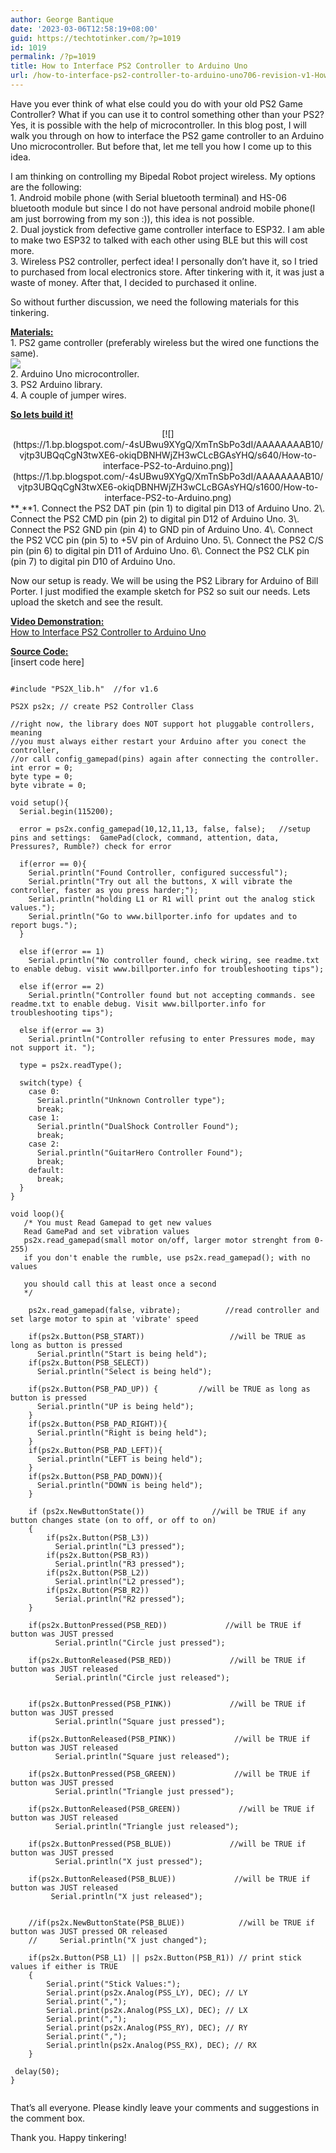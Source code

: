 ```yaml
---
author: George Bantique
date: '2023-03-06T12:58:19+08:00'
guid: https://techtotinker.com/?p=1019
id: 1019
permalink: /?p=1019
title: How to Interface PS2 Controller to Arduino Uno
url: /how-to-interface-ps2-controller-to-arduino-uno706-revision-v1-How-to-Interface-PS2-Controller-to-Arduino-Uno
---
```



<div dir="ltr" style="text-align: left;">Have you ever think of what else could you do with your old PS2 Game Controller? What if you can use it to control something other than your PS2? Yes, it is possible with the help of microcontroller. In this blog post, I will walk you through on how to interface the PS2 game controller to an Arduino Uno microcontroller. But before that, let me tell you how I come up to this idea.

I am thinking on controlling my Bipedal Robot project wireless. My options are the following:  
1\. Android mobile phone (with Serial bluetooth terminal) and HS-06 bluetooth module but since I do not have personal android mobile phone(I am just borrowing from my son :)), this idea is not possible.  
2\. Dual joystick from defective game controller interface to ESP32. I am able to make two ESP32 to talked with each other using BLE but this will cost more.  
3\. Wireless PS2 controller, perfect idea! I personally don’t have it, so I tried to purchased from local electronics store. After tinkering with it, it was just a waste of money. After that, I decided to purchased it online.

So without further discussion, we need the following materials for this tinkering.

**<u>Materials:</u>**  
1\. PS2 game controller (preferably wireless but the wired one functions the same).  
[![](https://1.bp.blogspot.com/-FqXGQWsY_jY/Xjql743a1DI/AAAAAAAAACY/1AoGh6yLGkw_trgV5QwI5kg4h8BuHyfggCLcBGAsYHQ/s400/Wireless%2BPS2%2BController.png)](https://1.bp.blogspot.com/-FqXGQWsY_jY/Xjql743a1DI/AAAAAAAAACY/1AoGh6yLGkw_trgV5QwI5kg4h8BuHyfggCLcBGAsYHQ/s1600/Wireless%2BPS2%2BController.png)  
2\. Arduino Uno microcontroller.  
3\. PS2 Arduino library.  
4\. A couple of jumper wires.

**<u>So lets build it!</u>**

<div style="clear: both; text-align: center;">[![](https://1.bp.blogspot.com/-4sUBwu9XYgQ/XmTnSbPo3dI/AAAAAAAAB10/vjtp3UBQqCgN3twXE6-okiqDBNHWjZH3wCLcBGAsYHQ/s640/How-to-interface-PS2-to-Arduino.png)](https://1.bp.blogspot.com/-4sUBwu9XYgQ/XmTnSbPo3dI/AAAAAAAAB10/vjtp3UBQqCgN3twXE6-okiqDBNHWjZH3wCLcBGAsYHQ/s1600/How-to-interface-PS2-to-Arduino.png)</div>**<u>  
</u>**1. Connect the PS2 DAT pin (pin 1) to digital pin D13 of Arduino Uno.  
2\. Connect the PS2 CMD pin (pin 2) to digital pin D12 of Arduino Uno.  
3\. Connect the PS2 GND pin (pin 4) to GND pin of Arduino Uno.  
4\. Connect the PS2 VCC pin (pin 5) to +5V pin of Arduino Uno.  
5\. Connect the PS2 C/S pin (pin 6) to digital pin D11 of Arduino Uno.  
6\. Connect the PS2 CLK pin (pin 7) to digital pin D10 of Arduino Uno.

Now our setup is ready. We will be using the PS2 Library for Arduino of Bill Porter. I just modified the example sketch for PS2 so suit our needs. Lets upload the sketch and see the result.

**<u>Video Demonstration:</u>**  
[How to Interface PS2 Controller to Arduino Uno](https://www.youtube.com/watch?v=aC_moW2T7e4)

**<u>Source Code:</u>**  
\[insert code here\]

```

#include "PS2X_lib.h"  //for v1.6

PS2X ps2x; // create PS2 Controller Class

//right now, the library does NOT support hot pluggable controllers, meaning 
//you must always either restart your Arduino after you conect the controller, 
//or call config_gamepad(pins) again after connecting the controller.
int error = 0; 
byte type = 0;
byte vibrate = 0;

void setup(){
  Serial.begin(115200);
  
  error = ps2x.config_gamepad(10,12,11,13, false, false);   //setup pins and settings:  GamePad(clock, command, attention, data, Pressures?, Rumble?) check for error
  
  if(error == 0){
    Serial.println("Found Controller, configured successful");
    Serial.println("Try out all the buttons, X will vibrate the controller, faster as you press harder;");
    Serial.println("holding L1 or R1 will print out the analog stick values.");
    Serial.println("Go to www.billporter.info for updates and to report bugs.");
  }
   
  else if(error == 1)
    Serial.println("No controller found, check wiring, see readme.txt to enable debug. visit www.billporter.info for troubleshooting tips");
   
  else if(error == 2)
    Serial.println("Controller found but not accepting commands. see readme.txt to enable debug. Visit www.billporter.info for troubleshooting tips");
   
  else if(error == 3)
    Serial.println("Controller refusing to enter Pressures mode, may not support it. ");
   
  type = ps2x.readType(); 
    
  switch(type) {
    case 0:
      Serial.println("Unknown Controller type");
      break;
    case 1:
      Serial.println("DualShock Controller Found");
      break;
    case 2:
      Serial.println("GuitarHero Controller Found");
      break;
    default:
      break;
  }
}

void loop(){
   /* You must Read Gamepad to get new values
   Read GamePad and set vibration values
   ps2x.read_gamepad(small motor on/off, larger motor strenght from 0-255)
   if you don't enable the rumble, use ps2x.read_gamepad(); with no values
   
   you should call this at least once a second
   */
   
    ps2x.read_gamepad(false, vibrate);          //read controller and set large motor to spin at 'vibrate' speed
    
    if(ps2x.Button(PSB_START))                   //will be TRUE as long as button is pressed
      Serial.println("Start is being held");
    if(ps2x.Button(PSB_SELECT))
      Serial.println("Select is being held");
         
    if(ps2x.Button(PSB_PAD_UP)) {         //will be TRUE as long as button is pressed
      Serial.println("UP is being held");
    }
    if(ps2x.Button(PSB_PAD_RIGHT)){
      Serial.println("Right is being held");
    }
    if(ps2x.Button(PSB_PAD_LEFT)){
      Serial.println("LEFT is being held");
    }
    if(ps2x.Button(PSB_PAD_DOWN)){
      Serial.println("DOWN is being held");
    }   
    
    if (ps2x.NewButtonState())               //will be TRUE if any button changes state (on to off, or off to on)
    {
        if(ps2x.Button(PSB_L3))
          Serial.println("L3 pressed");
        if(ps2x.Button(PSB_R3))
          Serial.println("R3 pressed");
        if(ps2x.Button(PSB_L2))
          Serial.println("L2 pressed");
        if(ps2x.Button(PSB_R2))
          Serial.println("R2 pressed");
    }   
         
    if(ps2x.ButtonPressed(PSB_RED))             //will be TRUE if button was JUST pressed
          Serial.println("Circle just pressed");

    if(ps2x.ButtonReleased(PSB_RED))             //will be TRUE if button was JUST released
          Serial.println("Circle just released"); 


    if(ps2x.ButtonPressed(PSB_PINK))             //will be TRUE if button was JUST pressed
          Serial.println("Square just pressed");
                  
    if(ps2x.ButtonReleased(PSB_PINK))             //will be TRUE if button was JUST released
          Serial.println("Square just released");     

    if(ps2x.ButtonPressed(PSB_GREEN))             //will be TRUE if button was JUST pressed
          Serial.println("Triangle just pressed");
                  
    if(ps2x.ButtonReleased(PSB_GREEN))             //will be TRUE if button was JUST released
          Serial.println("Triangle just released");   

    if(ps2x.ButtonPressed(PSB_BLUE))             //will be TRUE if button was JUST pressed
          Serial.println("X just pressed"); 
                  
    if(ps2x.ButtonReleased(PSB_BLUE))             //will be TRUE if button was JUST released
         Serial.println("X just released");   

         
    //if(ps2x.NewButtonState(PSB_BLUE))            //will be TRUE if button was JUST pressed OR released
    //     Serial.println("X just changed");    
    
    if(ps2x.Button(PSB_L1) || ps2x.Button(PSB_R1)) // print stick values if either is TRUE
    {
        Serial.print("Stick Values:");
        Serial.print(ps2x.Analog(PSS_LY), DEC); // LY
        Serial.print(",");
        Serial.print(ps2x.Analog(PSS_LX), DEC); // LX
        Serial.print(",");
        Serial.print(ps2x.Analog(PSS_RY), DEC); // RY
        Serial.print(",");
        Serial.println(ps2x.Analog(PSS_RX), DEC); // RX
    } 
    
 delay(50);
}


```

That’s all everyone. Please kindly leave your comments and suggestions in the comment box.

Thank you. Happy tinkering!

</div>